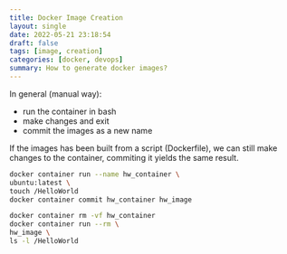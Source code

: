 ```yaml
---
title: Docker Image Creation
layout: single
date: 2022-05-21 23:18:54
draft: false
tags: [image, creation]
categories: [docker, devops]
summary: How to generate docker images?
---
```

In general (manual way):
* run the container in bash
* make changes and exit
* commit the images as a new name

If the images has been built from a script (Dockerfile), we can still make changes to the container, commiting it yields the same result.

```bash
docker container run --name hw_container \
ubuntu:latest \
touch /HelloWorld
docker container commit hw_container hw_image

docker container rm -vf hw_container
docker container run --rm \
hw_image \
ls -l /HelloWorld
```
